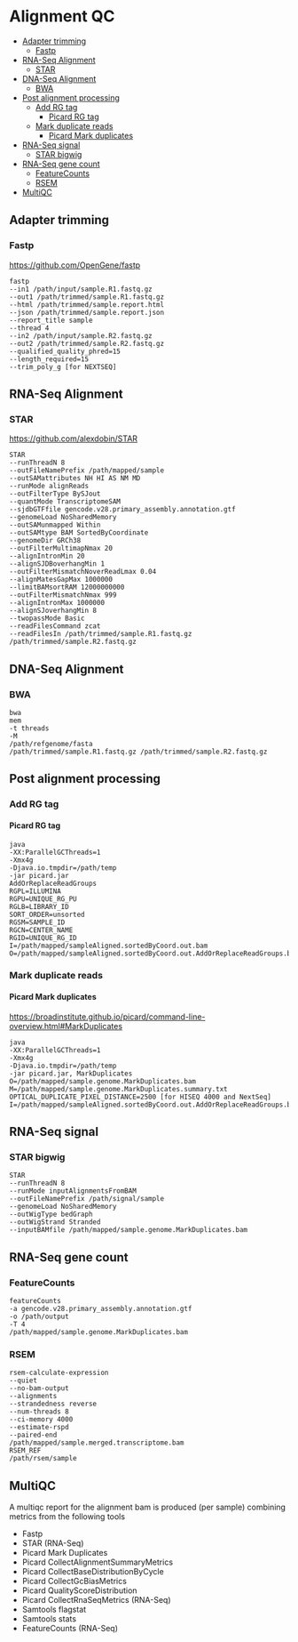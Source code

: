 # Alignment QC

* [Adapter trimming](#adapter-trimming)
  * [Fastp](#fastp)
* [RNA-Seq Alignment](#rna-seq-alignment)
  * [STAR](#star)
* [DNA-Seq Alignment](#dna-seq-alignment)
  * [BWA](#bwa)
* [Post alignment processing](#post-alignment-processing)
  * [Add RG tag](#add-rg-tag)
    * [Picard RG tag](#picard-rg-tag)
  * [Mark duplicate reads](#mark-duplicate-reads)
    * [Picard Mark duplicates](#picard-mark-duplicates)
* [RNA-Seq signal](#rna-seq-signal)
  * [STAR bigwig](#star-bigwig)
* [RNA-Seq gene count](#rna-seq-gene-count)
  * [FeatureCounts](#featurecounts)
  * [RSEM](#rsem)
* [MultiQC](#multiqc)

## Adapter trimming


### Fastp

https://github.com/OpenGene/fastp

<pre><code>fastp
--in1 /path/input/sample.R1.fastq.gz
--out1 /path/trimmed/sample.R1.fastq.gz
--html /path/trimmed/sample.report.html
--json /path/trimmed/sample.report.json
--report_title sample
--thread 4
--in2 /path/input/sample.R2.fastq.gz
--out2 /path/trimmed/sample.R2.fastq.gz
--qualified_quality_phred=15
--length_required=15
--trim_poly_g [for NEXTSEQ]
</code></pre>

## RNA-Seq Alignment

### STAR

https://github.com/alexdobin/STAR

<pre><code>STAR
--runThreadN 8
--outFileNamePrefix /path/mapped/sample
--outSAMattributes NH HI AS NM MD
--runMode alignReads
--outFilterType BySJout
--quantMode TranscriptomeSAM
--sjdbGTFfile gencode.v28.primary_assembly.annotation.gtf
--genomeLoad NoSharedMemory
--outSAMunmapped Within
--outSAMtype BAM SortedByCoordinate
--genomeDir GRCh38
--outFilterMultimapNmax 20
--alignIntronMin 20
--alignSJDBoverhangMin 1
--outFilterMismatchNoverReadLmax 0.04
--alignMatesGapMax 1000000
--limitBAMsortRAM 12000000000
--outFilterMismatchNmax 999
--alignIntronMax 1000000
--alignSJoverhangMin 8
--twopassMode Basic
--readFilesCommand zcat
--readFilesIn /path/trimmed/sample.R1.fastq.gz /path/trimmed/sample.R2.fastq.gz
</code></pre>


## DNA-Seq Alignment

### BWA

<pre><code>bwa
mem
-t threads 
-M
/path/refgenome/fasta
/path/trimmed/sample.R1.fastq.gz /path/trimmed/sample.R2.fastq.gz
</code></pre>
## Post alignment processing

### Add RG tag

#### Picard RG tag

<pre><code>java
-XX:ParallelGCThreads=1
-Xmx4g
-Djava.io.tmpdir=/path/temp
-jar picard.jar
AddOrReplaceReadGroups
RGPL=ILLUMINA
RGPU=UNIQUE_RG_PU
RGLB=LIBRARY_ID
SORT_ORDER=unsorted
RGSM=SAMPLE_ID
RGCN=CENTER_NAME
RGID=UNIQUE_RG_ID
I=/path/mapped/sampleAligned.sortedByCoord.out.bam
O=/path/mapped/sampleAligned.sortedByCoord.out.AddOrReplaceReadGroups.bam
</code></pre>


### Mark duplicate reads

#### Picard Mark duplicates

https://broadinstitute.github.io/picard/command-line-overview.html#MarkDuplicates

<pre><code>java
-XX:ParallelGCThreads=1
-Xmx4g
-Djava.io.tmpdir=/path/temp
-jar picard.jar, MarkDuplicates
O=/path/mapped/sample.genome.MarkDuplicates.bam
M=/path/mapped/sample.genome.MarkDuplicates.summary.txt
OPTICAL_DUPLICATE_PIXEL_DISTANCE=2500 [for HISEQ 4000 and NextSeq]
I=/path/mapped/sampleAligned.sortedByCoord.out.AddOrReplaceReadGroups.bam
</code></pre>



## RNA-Seq signal

### STAR bigwig

<pre><code>STAR
--runThreadN 8
--runMode inputAlignmentsFromBAM
--outFileNamePrefix /path/signal/sample
--genomeLoad NoSharedMemory
--outWigType bedGraph
--outWigStrand Stranded
--inputBAMfile /path/mapped/sample.genome.MarkDuplicates.bam
</code></pre>

## RNA-Seq gene count

### FeatureCounts

<pre><code>featureCounts
-a gencode.v28.primary_assembly.annotation.gtf
-o /path/output
-T 4
/path/mapped/sample.genome.MarkDuplicates.bam
</code></pre>

### RSEM

<pre><code>rsem-calculate-expression
--quiet
--no-bam-output
--alignments
--strandedness reverse
--num-threads 8
--ci-memory 4000
--estimate-rspd
--paired-end 
/path/mapped/sample.merged.transcriptome.bam
RSEM_REF
/path/rsem/sample
</code></pre>

## MultiQC

A multiqc report for the alignment bam is produced (per sample) combining metrics from the following tools

* Fastp
* STAR (RNA-Seq)
* Picard Mark Duplicates
* Picard CollectAlignmentSummaryMetrics
* Picard CollectBaseDistributionByCycle
* Picard CollectGcBiasMetrics
* Picard QualityScoreDistribution
* Picard CollectRnaSeqMetrics (RNA-Seq)
* Samtools flagstat
* Samtools stats
* FeatureCounts (RNA-Seq)
